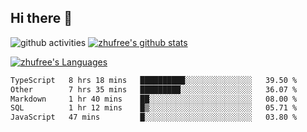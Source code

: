 ## Hi there 👋
![github activities](https://metrics.lecoq.io/zhufree?template=terminal)
[![zhufree's github stats](https://github-readme-stats.vercel.app/api?username=zhufree&show_icons=true&count_private=true)](https://github.com/anuraghazra/github-readme-stats)

[![zhufree's Languages](https://github-readme-stats.vercel.app/api/top-langs/?username=zhufree&layout=compact&langs_count=10)](https://github.com/anuraghazra/github-readme-stats)
<!--START_SECTION:waka-->

```txt
TypeScript   8 hrs 18 mins   ██████████░░░░░░░░░░░░░░░   39.50 %
Other        7 hrs 35 mins   █████████░░░░░░░░░░░░░░░░   36.07 %
Markdown     1 hr 40 mins    ██░░░░░░░░░░░░░░░░░░░░░░░   08.00 %
SQL          1 hr 12 mins    █▒░░░░░░░░░░░░░░░░░░░░░░░   05.71 %
JavaScript   47 mins         █░░░░░░░░░░░░░░░░░░░░░░░░   03.80 %
```

<!--END_SECTION:waka-->

<!--
**zhufree/zhufree** is a ✨ _special_ ✨ repository because its `README.md` (this file) appears on your GitHub profile.

Here are some ideas to get you started:

- 🔭 I’m currently working on ...
- 🌱 I’m currently learning ...
- 👯 I’m looking to collaborate on ...
- 🤔 I’m looking for help with ...
- 💬 Ask me about ...
- 📫 How to reach me: ...
- 😄 Pronouns: ...
- ⚡ Fun fact: ...
-->
